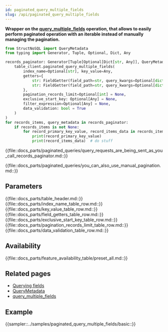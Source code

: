 ```yaml
---
id: paginated_query_multiple_fields
slug: /api/paginated_query_multiple_fields
---
```


**Wrapper on the [query_multiple_fields](../api/query_multiple_fields.md) operation, that allows to easily perform 
paginated operation with an iterable instead of manually managing the pagination.**

```python
from StructNoSQL import QueryMetadata
from typing import Generator, Tuple, Optional, Dict, Any

records_paginator: Generator[Tuple[Optional[Dict[str, Any]], QueryMetadata], None, None] = (
    table_client.paginated_query_multiple_fields(
        index_name=Optional[str], key_value=Any,
        getters={
            str: FieldGetter(field_path=str, query_kwargs=Optional[dict]),
            str: FieldGetter(field_path=str, query_kwargs=Optional[dict])
        },
        pagination_records_limit=Optional[int] = None,
        exclusive_start_key: Optional[Any] = None,
        filter_expression=Optional[Any] = None,
        data_validation: bool = True
    )
)
for records_items, query_metadata in records_paginator:
    if records_items is not None:
        for record_primary_key_value, record_items_data in records_items.items():
            print(record_primary_key_value)
            print(record_items_data)  # do stuff
```

{{file::docs_parts/paginated_queries/query_requests_are_being_sent_as_you_call_records_paginator.md::}}

{{file::docs_parts/paginated_queries/you_can_also_use_manual_pagination.md::}}

## Parameters
{{file::docs_parts/table_header.md::}}
{{file::docs_parts/index_name_table_row.md::}}
{{file::docs_parts/key_value_table_row.md::}}
{{file::docs_parts/field_getters_table_row.md::}}
{{file::docs_parts/exclusive_start_key_table_row.md::}}
{{file::docs_parts/pagination_records_limit_table_row.md::}}
{{file::docs_parts/data_validation_table_row.md::}}

## Availability
{{file::docs_parts/feature_availability_table/preset_all.md::}}

## Related pages
- [Querying fields](../basics/querying_fields)
- [QueryMetadata](../api/QueryMetadata)
- [query_multiple_fields](../api/query_multiple_fields)

## Example
{{sampler::../samples/paginated_query_multiple_fields/basic::}}
 